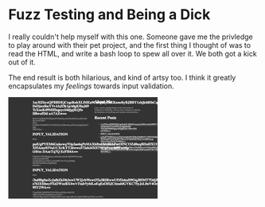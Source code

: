 # Fuzz Testing and Being a Dick

I really couldn't help myself with this one.  Someone gave me the
privledge to play around with their pet project, and the first thing I
thought of was to read the HTML, and write a bash loop to spew all
over it.  We both got a kick out of it.

The end result is both hilarious, and kind of artsy too.  I think it
greatly encapsulates my *feelings* towards input validation.

<a href="/images/lifelog.png"><img src="/images/lifelog-thumb.png"
alt="0wn3d lifelog with overlapping random white characters over grey"
/></a>

